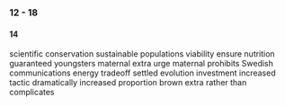 ### 12 - 18

#### 14

scientific
conservation
sustainable
populations
viability
ensure
nutrition
guaranteed
youngsters
maternal
extra
urge
maternal
prohibits
Swedish
communications
energy
tradeoff
settled
evolution
investment
increased
tactic
dramatically
increased
proportion
brown
extra
rather than
complicates
